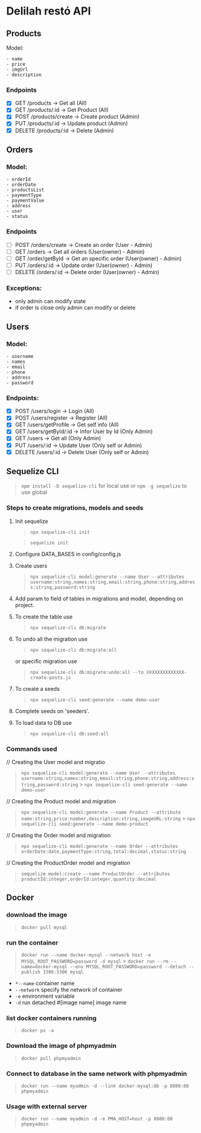 # Delilah restó API

## Products

Model:

```
- name
- price
- imgUrl
- description
```

### Endpoints

- [x] GET /products -> Get all (All)
- [x] GET /products/:id -> Get Product (All)
- [x] POST /products/create -> Create product (Admin)
- [x] PUT /products/:id -> Update product (Admin)
- [x] DELETE /products/:id -> Delete (Admin)

## Orders

### Model:

```
- orderId
- orderDate
- productsList
- paymentType
- paymentValue
- address
- user
- status
```

### Endpoints

- [ ] POST /orders/create -> Create an order (User - Admin)
- [ ] GET /orders -> Get all orders (User(owner) - Admin)
- [ ] GET /order/getById -> Get an specific order (User(owner) - Admin)
- [ ] PUT /orders/:id -> Update order (User(owner) - Admin)
- [ ] DELETE /orders/:id -> Delete order (User(owner) - Admin)

### Exceptions:

- only admin can modify state
- if order is close only admin can modify or delete

## Users

### Model:

```
- username
- names
- email
- phone
- address
- password
```

### Endpoints:

- [x] POST /users/login -> Login (All)
- [x] POST /users/register -> Register (All)
- [x] GET /users/getProfile -> Get self info (All)
- [x] GET /users/getById/:id -> Infor User by Id (Only Admin)
- [x] GET /users -> Get all (Only Admin)
- [x] PUT /users/:id -> Update User (Only self or Admin)
- [x] DELETE /users/:id -> Delete User (Only self or Admin)

## Sequelize CLI

> `npm install -D sequelize-cli` for local use or
> `npm -g sequelize` to use global

### Steps to create migrations, models and seeds

1. Init sequelize

   > `npx sequelize-cli init`

   > `sequelize init`

2. Configure DATA_BASES in config/config.js
3. Create users
   > `npx sequelize-cli model:generate --name User --attributes username:string,names:string,email:string,phone:string,address:string,password:string`
4. Add param to field of tables in migrations and model, depending on project.
5. To create the table use
   > `npx sequelize-cli db:migrate`
6. To undo all the migration use

   > `npx sequelize-cli db:migrate:all`

   or specific migration use

   > `npx sequelize-cli db:migrate:undo:all --to XXXXXXXXXXXXXX-create-posts.js`

7. To create a seeds
   > `npx sequelize-cli seed:generate --name demo-user`
8. Complete seeds on 'seeders'.
9. To load data to DB use
   > `npx sequelize-cli db:seed:all`

### Commands used

// Creating the User model and migratio

> `npx sequelize-cli model:generate --name User --attributes username:string,names:string,email:string,phone:string,address:string,password:string` > `npx sequelize-cli seed:generate --name demo-user`

// Creating the Product model and migration

> `npx sequelize-cli model:generate --name Product --attribute name:string,price:number,description:string,imageURL:string` > `npx sequelize-cli seed:generate --name demo-product`

// Creating the Order model and migration

> `npx sequelize-cli model:generate --name Order --attributes orderDate:date,paymentType:string,total:decimal,status:string`

// Creating the ProductOrder model and migration

> `sequelize model:create --name ProductOrder --attributes productId:integer,orderId:integer,quantity:decimal`

## Docker

### download the image

> `docker pull mysql`

### run the container

> `docker run --name docker-mysql --network host -e MYSQL_ROOT_PASSWORD=password -d mysql` > `docker run --rm --name=docker-mysql --env MYSQL_ROOT_PASSWORD=password --detach --publish 3306:3306 mysql`

- `*--name` container name
- `--network` specify the network of container
- `-e` environment variable
- `-d` run detached #[image name] image name

### list docker containers running

> `docker ps -a`

### Download the image of phpmyadmin

> `docker pull phpmyadmin`

### Connect to database in the same network with phpmyadmin

> `docker run --name myadmin -d --link docker-mysql:db -p 8080:80 phpmyadmin`

### Usage with external server

> `docker run --name myadmin -d -e PMA_HOST=host -p 8080:80 phpmyadmin`
